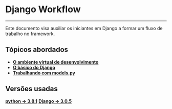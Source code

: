 # Django Workflow

---

Este documento visa auxiliar os iniciantes em Django a formar um fluxo de trabalho no framework.   

## Tópicos abordados

- **[O ambiente virtual de desenvolvimento](virtual_env.md)**
- **[O básico do Django](basic.md)**
- **[Trabalhando com models.py](models.md)**


## Versões usadas

**[python -> 3.8.1](https://docs.python.org/pt-br/3/)**
**[Django -> 3.0.5](https://www.djangoproject.com/)**